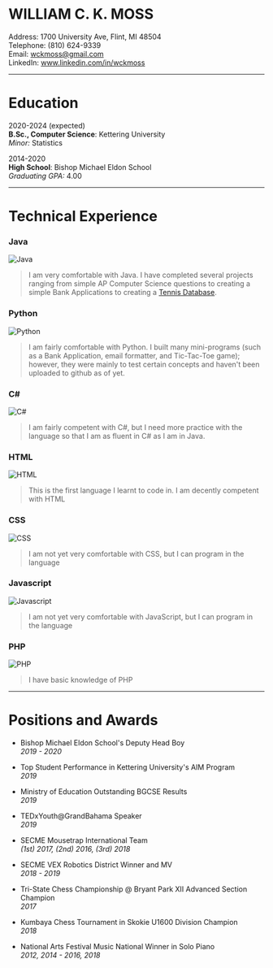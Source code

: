 # WILLIAM C. K. MOSS 

Address: 1700 University Ave, Flint, MI 48504    
Telephone: (810) 624-9339  
Email: wckmoss@gmail.com  
LinkedIn: www.linkedin.com/in/wckmoss  

---------------------------
# Education

2020-2024 (expected)  
**B.Sc., Computer Science**: Kettering University  
*Minor:* Statistics  

2014-2020  
**High School**: Bishop Michael Eldon School   
*Graduating GPA:* 4.00   

---------------------------
# Technical Experience  

### Java  
![Java](https://progress-bar.dev/80/?width=400)  
> I am very comfortable with Java. I have completed several projects ranging from simple AP Computer Science questions to creating a simple Bank Applications to creating a [Tennis Database].   

### Python  
![Python](https://progress-bar.dev/70/?width=400)  
> I am fairly comfortable with Python. I built many mini-programs (such as a Bank Application, email formatter, and Tic-Tac-Toe game); however, they were mainly to test certain concepts and haven't been uploaded to github as of yet.  

### C\#  
![C#](https://progress-bar.dev/70/?width=400)   
> I am fairly competent with C#, but I need more practice with the language so that I am as fluent in C# as I am in Java.  

### HTML  
![HTML](https://progress-bar.dev/70/?width=400)  
> This is the first language I learnt to code in. I am decently competent with HTML    

### CSS  
![CSS](https://progress-bar.dev/50/?width=400)  
> I am not yet very comfortable with CSS, but I can program in the language  

### Javascript  
![Javascript](https://progress-bar.dev/50/?width=400)  
> I am not yet very comfortable with JavaScript, but I can program in the language   

### PHP  
![PHP](https://progress-bar.dev/20/?width=400)  
> I have basic knowledge of PHP    

[Tennis Database]: (https://github.com/qwet11/Tennis-Database)  

---------------------------
# Positions and Awards 

* Bishop Michael Eldon School's Deputy Head Boy  
*2019 - 2020*  

* Top Student Performance in Kettering University's AIM Program  
*2019*  

* Ministry of Education Outstanding BGCSE Results  
*2019*  

* TEDxYouth@GrandBahama Speaker  
*2019*   

* SECME Mousetrap International Team  
*(1st) 2017, (2nd) 2016, (3rd) 2018*  

* SECME VEX Robotics District Winner and MV  
*2018 - 2019* 

* Tri-State Chess Championship @ Bryant Park XII Advanced Section Champion  
*2017*  

* Kumbaya Chess Tournament in Skokie U1600 Division Champion  
*2018*  

* National Arts Festival Music National Winner in Solo Piano  
*2012, 2014 - 2016, 2018*  
